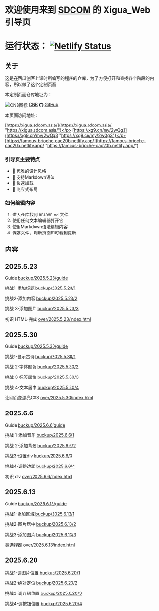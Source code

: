 # 欢迎使用来到 [SDCOM](https://www.sdcom.asia/ "https://www.sdcom.asia/") 的 Xigua_Web 引导页

# 运行状态： [![Netlify Status](https://api.netlify.com/api/v1/badges/a0c117f8-b6b8-42b6-828a-f75095546cad/deploy-status)](https://app.netlify.com/projects/famous-brioche-cac20b/deploys)

## 关于
这是在西瓜创客上课时所编写的程序的仓库，为了方便打开和查找各个阶段的内容，所以做了这个定制页面</p>
本定制页面仓库地址为：</p>
<img src="https://cnb.cool/images/favicon.png" style="height: 1em; vertical-align: middle;" alt="CNB图标"> [CNB](https://cnb.cool/SDCOM_code/xigua/web "https://cnb.cool/SDCOM_code/xigua/web") 
<img src="public/pic/github-favicon.png" style="height: 1em; vertical-align: middle;" alt="GitHub图标"> [GitHub](https://github.com/SDCOM-0415/xigua "https://github.com/SDCOM-0415/xigua") </p>
本页面访问地址：</p>
[https://xigua.sdcom.asia/](https://xigua.sdcom.asia/ "https://xigua.sdcom.asia/")</p>
[https://xg9.cn/my/2wQg3](https://xg9.cn/my/2wQg3 "https://xg9.cn/my/2wQg3")</p>
[https://famous-brioche-cac20b.netlify.app/](https://famous-brioche-cac20b.netlify.app/ "https://famous-brioche-cac20b.netlify.app/")

### 引导页主要特点
- 🎨 优雅的设计风格
- 📝 支持Markdown语法
- 🚀 快速加载
- 📱 响应式布局

### 如何编辑内容
1. 进入仓库找到 `README.md` 文件
2. 使用任何文本编辑器打开它
3. 使用Markdown语法编辑内容
4. 保存文件，刷新页面即可看到更新

## 内容
## 2025.5.23
Guide
[buckup/2025.5.23/guide](buckup/2025.5.23/guide/ "buckup/2025.5.23/guide") 

挑战1-添加标题
[buckup/2025.5.23/1](buckup/2025.5.23/1/ "buckup/2025.5.23/1")

挑战2-添加内容
[buckup/2025.5.23/2](buckup/2025.5.23/2/ "buckup/2025.5.23/2")

挑战 3-添加图片
[buckup/2025.5.23/3](buckup/2025.5.23/3/ "buckup/2025.5.23/3")

初识 HTML-完成
[over/2025.5.23/index.html](over/2025.5.23/index.html "over/2025.5.23")

## 2025.5.30
Guide
[buckup/2025.5.30/guide](buckup/2025.5.30/guide/ "buckup/2025.5.30/guide")

挑战1-显示古诗
[buckup/2025.5.30/1](buckup/2025.5.30/1/ "buckup/2025.5.30/1")

挑战 2-字体颜色
[buckup/2025.5.30/2](buckup/2025.5.30/2/ "buckup/2025.5.30/2")

挑战 3-标签属性
[buckup/2025.5.30/3](buckup/2025.5.30/3/ "buckup/2025.5.30/3")

挑战 4-文本居中
[buckup/2025.5.30/4](buckup/2025.5.30/4/ "buckup/2025.5.30/4")

让网页变漂亮CSS
[over/2025.5.30/index.html](over/2025.5.30/index.html "over/2025.5.30/index.html")

## 2025.6.6
Guide
[buckup/2025.6.6/guide](buckup/2025.6.6/guide/ "buckup/2025.6.6/guide") 

挑战 1-添加音乐
[buckup/2025.6.6/1](buckup/2025.6.6/1/ "buckup/2025.6.6/1")

挑战 2-添加背景
[buckup/2025.6.6/2](buckup/2025.6.6/2/ "buckup/2025.6.6/2")

挑战3-设置div
[buckup/2025.6.6/3](buckup/2025.6.6/3/ "buckup/2025.6.6/3")

挑战4-调整边距
[buckup/2025.6.6/4](buckup/2025.6.6/4/ "buckup/2025.6.6/4")

初识 div
[over/2025.6.6/index.html](over/2025.6.6/index.html "over/2025.6.6/index.html")

## 2025.6.13
Guide
[buckup/2025.6.13/guide](buckup/2025.6.13/guide/ "buckup/2025.6.13/guide")

挑战1-添加区域
[buckup/2025.6.13/1](buckup/2025.6.13/1/ "buckup/2025.6.13/1")

挑战2-图片居中
[buckup/2025.6.13/2](buckup/2025.6.13/2/ "buckup/2025.6.13/2")

挑战3-添加图片
[buckup/2025.6.13/3](buckup/2025.6.13/3/ "buckup/2025.6.13/3")

类选择器
[over/2025.6.13/index.html](over/2025.6.13/index.html "over/2025.6.13/index.html")

## 2025.6.20
挑战1-调图片位置
[buckup/2025.6.20/1](buckup/2025.6.20/1/ "buckup/2025.6.20/1")

挑战2-绝对定位
[buckup/2025.6.20/2](buckup/2025.6.20/2/ "buckup/2025.6.20/2")

挑战3-调介绍位置
[buckup/2025.6.20/3](buckup/2025.6.20/3/ "buckup/2025.6.20/3")

挑战4-调按钮位置
[buckup/2025.6.20/4](buckup/2025.6.20/4/ "buckup/2025.6.20/4")